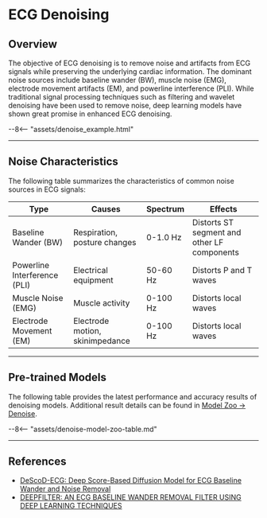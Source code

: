 # ECG Denoising

## <span class="sk-h2-span">Overview</span>

The objective of ECG denoising is to remove noise and artifacts from ECG signals while preserving the underlying cardiac information. The dominant noise sources include baseline wander (BW), muscle noise (EMG), electrode movement artifacts (EM), and powerline interference (PLI). While traditional signal processing techniques such as filtering and wavelet denoising have been used to remove noise, deep learning models have shown great promise in enhanced ECG denoising.

<div class="sk-plotly-graph-div">
--8<-- "assets/denoise_example.html"
</div>

---

## <span class="sk-h2-span">Noise Characteristics</span>

The following table summarizes the characteristics of common noise sources in ECG signals:

| Type | Causes | Spectrum | Effects |
| --- | --- | --- | --- |
| Baseline Wander (BW) | Respiration, posture changes | 0-1.0 Hz | Distorts ST segment and other LF components |
| Powerline Interference (PLI) | Electrical equipment | 50-60 Hz | Distorts P and T waves |
| Muscle Noise (EMG) | Muscle activity | 0-100 Hz | Distorts local waves |
| Electrode Movement (EM) | Electrode motion, skinimpedance | 0-100 Hz | Distorts local waves |

---

## <span class="sk-h2-span">Pre-trained Models</span>

The following table provides the latest performance and accuracy results of denoising models. Additional result details can be found in [Model Zoo → Denoise](../zoo/denoise.md).


--8<-- "assets/denoise-model-zoo-table.md"

---

## <span class="sk-h2-span">References</span>

* [DeScoD-ECG: Deep Score-Based Diffusion Model for ECG Baseline Wander and Noise Removal](https://arxiv.org/pdf/2208.00542.pdf)
* [DEEPFILTER: AN ECG BASELINE WANDER REMOVAL FILTER USING DEEP LEARNING TECHNIQUES](https://arxiv.org/pdf/2101.03423.pdf)
